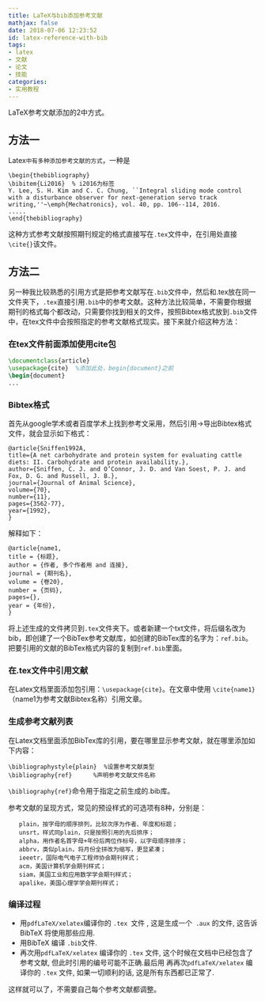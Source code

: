 ```yaml
---
title: LaTeX与bib添加参考文献
mathjax: false
date: 2018-07-06 12:23:52
id: latex-reference-with-bib
tags:
- latex
- 文献
- 论文
- 技能
categories:
- 实用教程
---
```


LaTeX参考文献添加的2中方式。

<!---more--->

## 方法一

Latex`中有多种添加参考文献的方式`，一种是

```
\begin{thebibliography}
\bibitem{Li2016}  % i2016为标签
Y. Lee, S. H. Kim and C. C. Chung, ``Integral sliding mode control with a disturbance observer for next-generation servo track writing,''~\emph{Mechatronics}, vol. 40, pp. 106--114, 2016.
.....
\end{thebibliography}
```

这种方式参考文献按照期刊规定的格式直接写在`.tex`文件中，在引用处直接`\cite{}`该文件。 

## 方法二

另一种我比较熟悉的引用方式是把参考文献写在`.bib`文件中，然后和.tex放在同一文件夹下，`.tex`直接引用`.bib`中的参考文献。这种方法比较简单，不需要你根据期刊的格式每个都改动，只需要你找到相关的文件，按照Bibtex格式放到`.bib`文件中，在tex文件中会按照指定的参考文献格式现实。接下来就介绍这种方法：

### 在tex文件前面添加使用cite包

```latex
\documentclass{article}
\usepackage{cite}  %添加此处，begin{document}之前
\begin{document}
...
```

### Bibtex格式

首先从google学术或者百度学术上找到参考文采用，然后引用->导出Bibtex格式文件，就会显示如下格式：

```
@article{Sniffen1992A, 
title={A net carbohydrate and protein system for evaluating cattle diets: II. Carbohydrate and protein availability.}, 
author={Sniffen, C. J. and O’Connor, J. D. and Van Soest, P. J. and Fox, D. G. and Russell, J. B.}, 
journal={Journal of Animal Science}, 
volume={70}, 
number={11}, 
pages={3562-77}, 
year={1992}, 
} 
```

解释如下： 

```
@article{name1, 
title = {标题}, 
author = {作者, 多个作者用 and 连接}, 
journal = {期刊名}, 
volume = {卷20}, 
number = {页码}, 
pages={}, 
year = {年份}, 
}
```

将上述生成的文件拷贝到`.tex`文件夹下。或者新建一个txt文件，将后缀名改为bib，即创建了一个BibTex参考文献库，如创建的BibTex库的名字为：`ref.bib`。把要引用的文献的BibTex格式内容的复制到`ref.bib`里面。

### 在.tex文件中引用文献

在Latex文档里面添加包引用：`\usepackage{cite}`。在文章中使用 `\cite{name1}`（name1为参考文献Bibtex名称）引用文章。

### 生成参考文献列表

在Latex文档里面添加BibTex库的引用，要在哪里显示参考文献，就在哪里添加如下内容：

```
\bibliographystyle{plain}  %设置参考文献类型
\bibliography{ref}      %声明参考文献文件名称
```

`\bibliography{ref}`命令用于指定之前生成的.bib库。

参考文献的呈现方式，常见的预设样式的可选项有8种，分别是：

```
   plain，按字母的顺序排列，比较次序为作者、年度和标题；
   unsrt，样式同plain，只是按照引用的先后排序；
   alpha，用作者名首字母+年份后两位作标号，以字母顺序排序；
   abbrv，类似plain，将月份全拼改为缩写，更显紧凑；
   ieeetr，国际电气电子工程师协会期刊样式；
   acm，美国计算机学会期刊样式；
   siam，美国工业和应用数学学会期刊样式；
   apalike，美国心理学学会期刊样式；
```

### 编译过程

- 用`pdfLaTeX/xelatex`编译你的 `.tex `文件 , 这是生成一个` .aux` 的文件, 这告诉 BibTeX 将使用那些应用.
- 用BibTeX 编译 `.bib`文件.
- 再次用`pdfLaTeX/xelatex` 编译你的 `.tex` 文件, 这个时候在文档中已经包含了参考文献, 但此时引用的编号可能不正确.最后用 再再次`pdfLaTeX/xelatex` 编译你的 `.tex` 文件, 如果一切顺利的话, 这是所有东西都已正常了.

这样就可以了，不需要自己每个参考文献都调整。